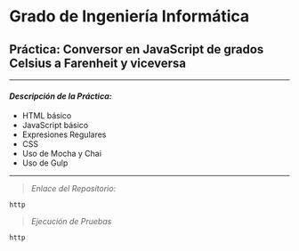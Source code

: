 # Grado de Ingeniería Informática
## Práctica: Conversor en JavaScript de grados Celsius a Farenheit y viceversa
---
#### *Descripción de la Práctica:*
  + HTML básico
  + JavaScript básico
  + Expresiones Regulares
  + CSS
  + Uso de Mocha y Chai
  + Uso de Gulp

---
  > *Enlace del Repositorio:*

    http

  > *Ejecución de Pruebas*

    http

